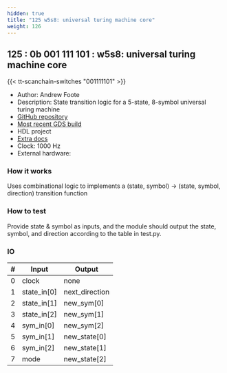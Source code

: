 ```yaml
---
hidden: true
title: "125 w5s8: universal turing machine core"
weight: 126
---
```


## 125 : 0b 001 111 101 : w5s8: universal turing machine core

{{< tt-scanchain-switches "001111101" >}}

* Author: Andrew Foote
* Description: State transition logic for a 5-state, 8-symbol universal turing machine
* [GitHub repository](https://github.com/andars/tt02-universal-turing-machine-w5s8)
* [Most recent GDS build](https://github.com/andars/tt02-universal-turing-machine-w5s8/actions/runs/3599725395)
* HDL project
* [Extra docs](https://github.com/andars/tt02-universal-turing-machine-w5s8#readme)
* Clock: 1000 Hz
* External hardware: 



### How it works

Uses combinational logic to implements a (state, symbol) -> (state, symbol, direction) transition function

### How to test

Provide state & symbol as inputs, and the module should output the state, symbol, and direction according to the table in test.py.

### IO

| # | Input        | Output       |
|---|--------------|--------------|
| 0 | clock  | none |
| 1 | state_in[0]  | next_direction |
| 2 | state_in[1]  | new_sym[0] |
| 3 | state_in[2]  | new_sym[1] |
| 4 | sym_in[0]  | new_sym[2] |
| 5 | sym_in[1]  | new_state[0] |
| 6 | sym_in[2]  | new_state[1] |
| 7 | mode  | new_state[2] |
